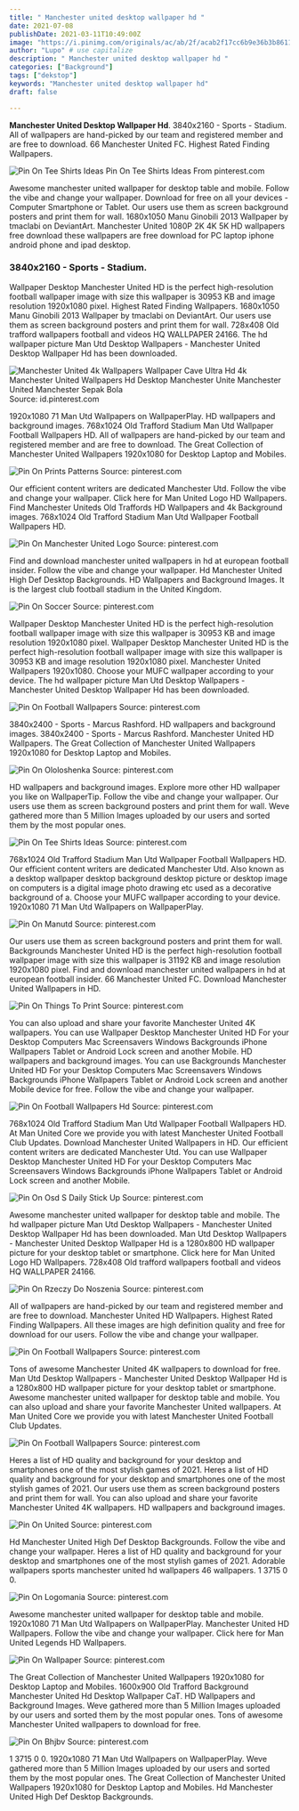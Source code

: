 ```yaml
---
title: " Manchester united desktop wallpaper hd "
date: 2021-07-08
publishDate: 2021-03-11T10:49:00Z
image: "https://i.pinimg.com/originals/ac/ab/2f/acab2f17cc6b9e36b3b8611ccc08390f.jpg"
author: "Lupo" # use capitalize
description: " Manchester united desktop wallpaper hd "
categories: ["Background"]
tags: ["dekstop"]
keywords: "Manchester united desktop wallpaper hd"
draft: false

---
```



**Manchester United Desktop Wallpaper Hd**. 3840x2160 - Sports - Stadium. All of wallpapers are hand-picked by our team and registered member and are free to download. 66 Manchester United FC. Highest Rated Finding Wallpapers.

![Pin On Tee Shirts Ideas](https://i.pinimg.com/736x/74/49/ce/7449ce1e229a374785ec369ae1922e68.jpg "Pin On Tee Shirts Ideas")
Pin On Tee Shirts Ideas From pinterest.com


Awesome manchester united wallpaper for desktop table and mobile. Follow the vibe and change your wallpaper. Download for free on all your devices - Computer Smartphone or Tablet. Our users use them as screen background posters and print them for wall. 1680x1050 Manu Ginobili 2013 Wallpaper by tmaclabi on DeviantArt. Manchester United 1080P 2K 4K 5K HD wallpapers free download these wallpapers are free download for PC laptop iphone android phone and ipad desktop.

### 3840x2160 - Sports - Stadium.

Wallpaper Desktop Manchester United HD is the perfect high-resolution football wallpaper image with size this wallpaper is 30953 KB and image resolution 1920x1080 pixel. Highest Rated Finding Wallpapers. 1680x1050 Manu Ginobili 2013 Wallpaper by tmaclabi on DeviantArt. Our users use them as screen background posters and print them for wall. 728x408 Old trafford wallpapers football and videos HQ WALLPAPER 24166. The hd wallpaper picture Man Utd Desktop Wallpapers - Manchester United Desktop Wallpaper Hd has been downloaded.


![Manchester United 4k Wallpapers Wallpaper Cave Ultra Hd 4k Manchester United Wallpapers Hd Desktop Manchester Unite Manchester United Manchester Sepak Bola](https://i.pinimg.com/originals/13/c8/17/13c8178abf8266dfcbdd945d77260f35.jpg "Manchester United 4k Wallpapers Wallpaper Cave Ultra Hd 4k Manchester United Wallpapers Hd Desktop Manchester Unite Manchester United Manchester Sepak Bola")
Source: id.pinterest.com

1920x1080 71 Man Utd Wallpapers on WallpaperPlay. HD wallpapers and background images. 768x1024 Old Trafford Stadium Man Utd Wallpaper Football Wallpapers HD. All of wallpapers are hand-picked by our team and registered member and are free to download. The Great Collection of Manchester United Wallpapers 1920x1080 for Desktop Laptop and Mobiles.

![Pin On Prints Patterns](https://i.pinimg.com/originals/d7/28/17/d72817ce9c7f7bca7bc745a849d7b71c.jpg "Pin On Prints Patterns")
Source: pinterest.com

Our efficient content writers are dedicated Manchester Utd. Follow the vibe and change your wallpaper. Click here for Man United Logo HD Wallpapers. Find Manchester Uniteds Old Traffords HD Wallpapers and 4k Background images. 768x1024 Old Trafford Stadium Man Utd Wallpaper Football Wallpapers HD.

![Pin On Manchester United Logo](https://i.pinimg.com/originals/cd/e4/5f/cde45f9fe399562992541daf07a7c1ee.jpg "Pin On Manchester United Logo")
Source: pinterest.com

Find and download manchester united wallpapers in hd at european football insider. Follow the vibe and change your wallpaper. Hd Manchester United High Def Desktop Backgrounds. HD Wallpapers and Background Images. It is the largest club football stadium in the United Kingdom.

![Pin On Soccer](https://i.pinimg.com/originals/4d/ad/ab/4dadab2e0500461f571b7ee827849642.jpg "Pin On Soccer")
Source: pinterest.com

Wallpaper Desktop Manchester United HD is the perfect high-resolution football wallpaper image with size this wallpaper is 30953 KB and image resolution 1920x1080 pixel. Wallpaper Desktop Manchester United HD is the perfect high-resolution football wallpaper image with size this wallpaper is 30953 KB and image resolution 1920x1080 pixel. Manchester United Wallpapers 1920x1080. Choose your MUFC wallpaper according to your device. The hd wallpaper picture Man Utd Desktop Wallpapers - Manchester United Desktop Wallpaper Hd has been downloaded.

![Pin On Football Wallpapers](https://i.pinimg.com/originals/d6/1d/74/d61d74a6e7f0ece09788fca6a5e47432.jpg "Pin On Football Wallpapers")
Source: pinterest.com

3840x2400 - Sports - Marcus Rashford. HD wallpapers and background images. 3840x2400 - Sports - Marcus Rashford. Manchester United HD Wallpapers. The Great Collection of Manchester United Wallpapers 1920x1080 for Desktop Laptop and Mobiles.

![Pin On Ololoshenka](https://i.pinimg.com/originals/44/5c/fe/445cfefd7b292269b35e811f35e1e692.jpg "Pin On Ololoshenka")
Source: pinterest.com

HD wallpapers and background images. Explore more other HD wallpaper you like on WallpaperTip. Follow the vibe and change your wallpaper. Our users use them as screen background posters and print them for wall. Weve gathered more than 5 Million Images uploaded by our users and sorted them by the most popular ones.

![Pin On Tee Shirts Ideas](https://i.pinimg.com/736x/74/49/ce/7449ce1e229a374785ec369ae1922e68.jpg "Pin On Tee Shirts Ideas")
Source: pinterest.com

768x1024 Old Trafford Stadium Man Utd Wallpaper Football Wallpapers HD. Our efficient content writers are dedicated Manchester Utd. Also known as a desktop wallpaper desktop background desktop picture or desktop image on computers is a digital image photo drawing etc used as a decorative background of a. Choose your MUFC wallpaper according to your device. 1920x1080 71 Man Utd Wallpapers on WallpaperPlay.

![Pin On Manutd](https://i.pinimg.com/originals/4b/4c/6c/4b4c6cb664a74f0bea98f2b2a59b238a.jpg "Pin On Manutd")
Source: pinterest.com

Our users use them as screen background posters and print them for wall. Backgrounds Manchester United HD is the perfect high-resolution football wallpaper image with size this wallpaper is 31192 KB and image resolution 1920x1080 pixel. Find and download manchester united wallpapers in hd at european football insider. 66 Manchester United FC. Download Manchester United Wallpapers in HD.

![Pin On Things To Print](https://i.pinimg.com/originals/4b/4a/8a/4b4a8ae37fa0f0a9360a05265b585701.jpg "Pin On Things To Print")
Source: pinterest.com

You can also upload and share your favorite Manchester United 4K wallpapers. You can use Wallpaper Desktop Manchester United HD For your Desktop Computers Mac Screensavers Windows Backgrounds iPhone Wallpapers Tablet or Android Lock screen and another Mobile. HD wallpapers and background images. You can use Backgrounds Manchester United HD For your Desktop Computers Mac Screensavers Windows Backgrounds iPhone Wallpapers Tablet or Android Lock screen and another Mobile device for free. Follow the vibe and change your wallpaper.

![Pin On Football Wallpapers Hd](https://i.pinimg.com/originals/01/1f/01/011f01ffa685dafca29b4166afd1c22b.jpg "Pin On Football Wallpapers Hd")
Source: pinterest.com

768x1024 Old Trafford Stadium Man Utd Wallpaper Football Wallpapers HD. At Man United Core we provide you with latest Manchester United Football Club Updates. Download Manchester United Wallpapers in HD. Our efficient content writers are dedicated Manchester Utd. You can use Wallpaper Desktop Manchester United HD For your Desktop Computers Mac Screensavers Windows Backgrounds iPhone Wallpapers Tablet or Android Lock screen and another Mobile.

![Pin On Osd S Daily Stick Up](https://i.pinimg.com/originals/a6/5d/94/a65d94f2f7110f36320ae560f97100bd.jpg "Pin On Osd S Daily Stick Up")
Source: pinterest.com

Awesome manchester united wallpaper for desktop table and mobile. The hd wallpaper picture Man Utd Desktop Wallpapers - Manchester United Desktop Wallpaper Hd has been downloaded. Man Utd Desktop Wallpapers - Manchester United Desktop Wallpaper Hd is a 1280x800 HD wallpaper picture for your desktop tablet or smartphone. Click here for Man United Logo HD Wallpapers. 728x408 Old trafford wallpapers football and videos HQ WALLPAPER 24166.

![Pin On Rzeczy Do Noszenia](https://i.pinimg.com/originals/17/0e/43/170e43f801d7355aee720d15cf32a5d0.png "Pin On Rzeczy Do Noszenia")
Source: pinterest.com

All of wallpapers are hand-picked by our team and registered member and are free to download. Manchester United HD Wallpapers. Highest Rated Finding Wallpapers. All these images are high definition quality and free for download for our users. Follow the vibe and change your wallpaper.

![Pin On Football Wallpapers](https://i.pinimg.com/originals/a6/92/5e/a6925e477845866622c61617b0a58e79.jpg "Pin On Football Wallpapers")
Source: pinterest.com

Tons of awesome Manchester United 4K wallpapers to download for free. Man Utd Desktop Wallpapers - Manchester United Desktop Wallpaper Hd is a 1280x800 HD wallpaper picture for your desktop tablet or smartphone. Awesome manchester united wallpaper for desktop table and mobile. You can also upload and share your favorite Manchester United wallpapers. At Man United Core we provide you with latest Manchester United Football Club Updates.

![Pin On Football Wallpapers](https://i.pinimg.com/originals/15/ab/e2/15abe275d80837060963ea080d02ec58.jpg "Pin On Football Wallpapers")
Source: pinterest.com

Heres a list of HD quality and background for your desktop and smartphones one of the most stylish games of 2021. Heres a list of HD quality and background for your desktop and smartphones one of the most stylish games of 2021. Our users use them as screen background posters and print them for wall. You can also upload and share your favorite Manchester United 4K wallpapers. HD wallpapers and background images.

![Pin On United](https://i.pinimg.com/originals/06/8b/54/068b5427c647568ea387713013cf296f.jpg "Pin On United")
Source: pinterest.com

Hd Manchester United High Def Desktop Backgrounds. Follow the vibe and change your wallpaper. Heres a list of HD quality and background for your desktop and smartphones one of the most stylish games of 2021. Adorable wallpapers sports manchester united hd wallpapers 46 wallpapers. 1 3715 0 0.

![Pin On Logomania](https://i.pinimg.com/originals/b3/6d/7e/b36d7efa038858c2d512a6ea87a58413.jpg "Pin On Logomania")
Source: pinterest.com

Awesome manchester united wallpaper for desktop table and mobile. 1920x1080 71 Man Utd Wallpapers on WallpaperPlay. Manchester United HD Wallpapers. Follow the vibe and change your wallpaper. Click here for Man United Legends HD Wallpapers.

![Pin On Wallpaper](https://i.pinimg.com/originals/68/cd/aa/68cdaa6ad8e143742401113c9189d736.png "Pin On Wallpaper")
Source: pinterest.com

The Great Collection of Manchester United Wallpapers 1920x1080 for Desktop Laptop and Mobiles. 1600x900 Old Trafford Background Manchester United Hd Desktop Wallpaper CaT. HD Wallpapers and Background Images. Weve gathered more than 5 Million Images uploaded by our users and sorted them by the most popular ones. Tons of awesome Manchester United wallpapers to download for free.

![Pin On Bhjbv](https://i.pinimg.com/originals/ac/ab/2f/acab2f17cc6b9e36b3b8611ccc08390f.jpg "Pin On Bhjbv")
Source: pinterest.com

1 3715 0 0. 1920x1080 71 Man Utd Wallpapers on WallpaperPlay. Weve gathered more than 5 Million Images uploaded by our users and sorted them by the most popular ones. The Great Collection of Manchester United Wallpapers 1920x1080 for Desktop Laptop and Mobiles. Hd Manchester United High Def Desktop Backgrounds.

